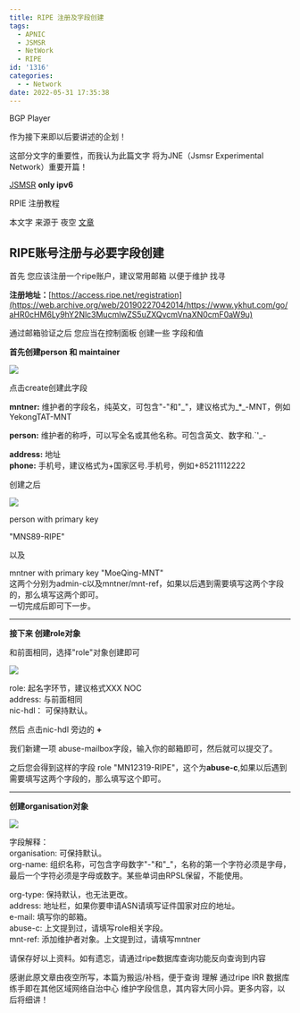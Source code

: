 ```yaml
---
title: RIPE 注册及字段创建
tags:
  - APNIC
  - JSMSR
  - NetWork
  - RIPE
id: '1316'
categories:
  - - Network
date: 2022-05-31 17:35:38
---
```


BGP Player

作为接下来即以后要讲述的企划！

这部分文字的重要性，而我认为此篇文字 将为JNE（Jsmsr Experimental Network）重要开篇！

[JSMSR](http://www.jsmsr.com) **only ipv6**

RPIE 注册教程

本文字 来源于 夜空 [文章](https://web.archive.org/web/20190227042014/https:/www.ykhut.com/archives/72/)

## RIPE账号注册与必要字段创建

首先 您应该注册一个ripe账户，建议常用邮箱 以便于维护 找寻

**注册地址：**[](https://web.archive.org/web/20190227042014/https://www.ykhut.com/go/aHR0cHM6Ly9hY2Nlc3MucmlwZS5uZXQvcmVnaXN0cmF0aW9u)[https://access.ripe.net/registration](https://web.archive.org/web/20190227042014/https://www.ykhut.com/go/aHR0cHM6Ly9hY2Nlc3MucmlwZS5uZXQvcmVnaXN0cmF0aW9u)

通过邮箱验证之后 您应当在控制面板 创建一些 字段和值

**首先创建person 和 maintainer**

![](https://cdn2.jsmsr.com/LightPicture/2022/05/febc1e3387234cf3.png)

点击create创建此字段

**mntner:** 维护者的字段名，纯英文，可包含"-"和"\_"，建议格式为_\*_\-MNT，例如YekongTAT-MNT

**person:** 维护者的称呼，可以写全名或其他名称。可包含英文、数字和.\`'\_-

**address:** 地址  
**phone:** 手机号，建议格式为+国家区号.手机号，例如+85211112222

创建之后

![](https://cdn2.jsmsr.com/LightPicture/2022/05/2e16817713d65b4f.png)

person with primary key

"MNS89-RIPE"

以及

mntner with primary key "MoeQing-MNT"  
这两个分别为admin-c以及mntner/mnt-ref，如果以后遇到需要填写这两个字段的，那么填写这两个即可。  
一切完成后即可下一步。

* * *

**接下来 创建role对象**

和前面相同，选择"role"对象创建即可

![](https://cdn2.jsmsr.com/LightPicture/2022/05/0c875d5eab923282.png)

role: 起名字环节，建议格式XXX NOC  
address: 与前面相同  
nic-hdl： 可保持默认。

然后 点击nic-hdl 旁边的 **+**

我们新建一项 abuse-mailbox字段，输入你的邮箱即可，然后就可以提交了。

之后您会得到这样的字段 role "MN12319-RIPE"，这个为**abuse-c**,如果以后遇到需要填写这两个字段的，那么填写这个即可。

* * *

**创建organisation对象**

![](https://cdn2.jsmsr.com/LightPicture/2022/05/5bac71c3a6ea019b.png)

字段解释：  
organisation: 可保持默认。  
org-name: 组织名称，可包含字母数字"-"和"\_"，名称的第一个字符必须是字母，最后一个字符必须是字母或数字。某些单词由RPSL保留，不能使用。

org-type: 保持默认，也无法更改。  
address: 地址栏，如果你要申请ASN请填写证件国家对应的地址。  
e-mail: 填写你的邮箱。  
abuse-c: 上文提到过，请填写role相关字段。  
mnt-ref: 添加维护者对象。上文提到过，请填写mntner

请保存好以上资料。如有遗忘，请通过ripe数据库查询功能反向查询到内容

感谢此原文章由夜空所写，本篇为搬运/补档，便于查询 理解 通过ripe IRR 数据库练手即在其他区域网络自治中心 维护字段信息，其内容大同小异。更多内容，以后将细讲！